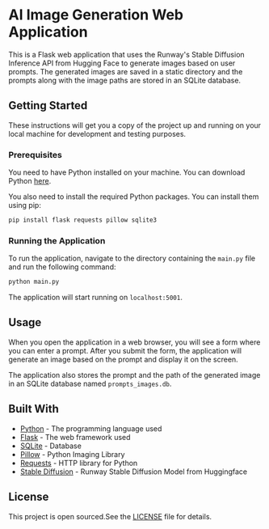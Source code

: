 
# AI Image Generation Web Application

This is a Flask web application that uses the Runway's Stable Diffusion Inference API from Hugging Face to generate images based on user prompts. The generated images are saved in a static directory and the prompts along with the image paths are stored in an SQLite database.

## Getting Started

These instructions will get you a copy of the project up and running on your local machine for development and testing purposes.

### Prerequisites

You need to have Python installed on your machine. You can download Python [here](https://www.python.org/downloads/).

You also need to install the required Python packages. You can install them using pip:

```bash
pip install flask requests pillow sqlite3
```

### Running the Application

To run the application, navigate to the directory containing the `main.py` file and run the following command:

```bash
python main.py
```

The application will start running on `localhost:5001`.

## Usage

When you open the application in a web browser, you will see a form where you can enter a prompt. After you submit the form, the application will generate an image based on the prompt and display it on the screen.

The application also stores the prompt and the path of the generated image in an SQLite database named `prompts_images.db`.

## Built With

* [Python](https://www.python.org/) - The programming language used
* [Flask](https://flask.palletsprojects.com/) - The web framework used
* [SQLite](https://www.sqlite.org/index.html) - Database
* [Pillow](https://pillow.readthedocs.io/en/stable/) - Python Imaging Library
* [Requests](https://docs.python-requests.org/en/latest/) - HTTP library for Python
* [Stable Diffusion]([https://docs.python-requests.org/en/latest/](https://huggingface.co/runwayml/stable-diffusion-v1-5)) - Runway Stable Diffusion Model from Huggingface

## License

This project is open sourced.See the [LICENSE](LICENSE) file for details.
```
